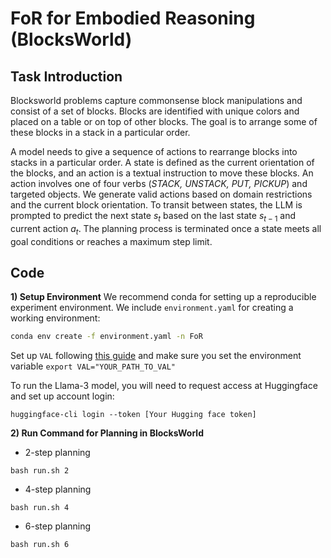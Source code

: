 # FoR for Embodied Reasoning (BlocksWorld)

## Task Introduction
Blocksworld problems capture commonsense block manipulations and consist of a set of blocks. Blocks are identified with unique colors and placed on a table or on top of other blocks. The goal is to arrange some of these blocks in a stack in a particular order.

A model needs to give a sequence of actions to rearrange blocks into stacks in a particular order. A state is defined as the current orientation of the blocks, and an action is a textual instruction to move these blocks. An action involves one of four verbs (*STACK, UNSTACK, PUT, PICKUP*) and targeted objects. We generate valid actions based on domain restrictions and the current block orientation. To transit between states, the LLM is prompted to predict the next state $s_t$ based on the last state $s_{t-1}$ and current action $a_t$. The planning process is terminated once a state meets all goal conditions or reaches a maximum step limit. 

## Code
**1) Setup Environment**
We recommend conda for setting up a reproducible experiment environment. We include `environment.yaml` for creating a working environment:

```bash
conda env create -f environment.yaml -n FoR
```

Set up `VAL` following [this guide](gpt-plan-benchmark/gpt_plan_test/README.md) and make sure you set the environment variable ```export VAL="YOUR_PATH_TO_VAL"```

To run the Llama-3 model, you will need to request access at Huggingface and set up account login:
```
huggingface-cli login --token [Your Hugging face token]
```
**2) Run Command for Planning in BlocksWorld**

* 2-step planning
```
bash run.sh 2
```

* 4-step planning
```
bash run.sh 4
```

* 6-step planning
```
bash run.sh 6
```

